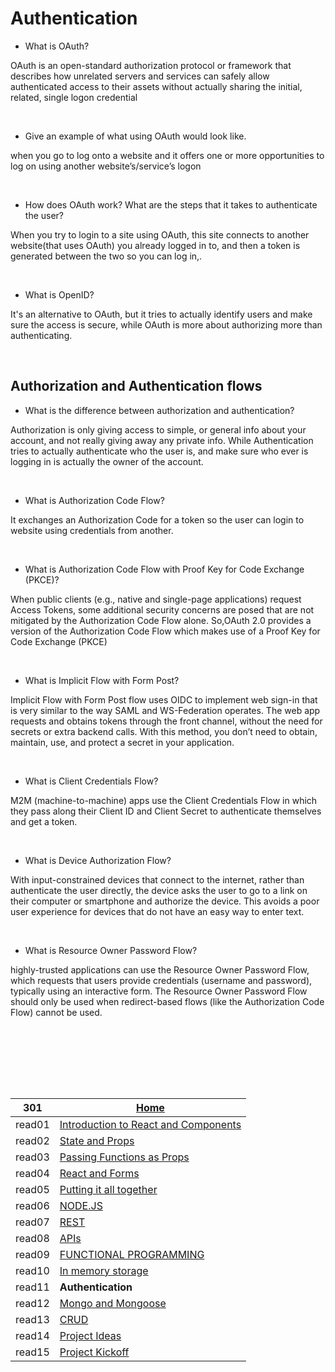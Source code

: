 # Authentication



* What is OAuth?

OAuth is an open-standard authorization protocol or framework that describes how unrelated servers and services can safely allow authenticated access to their assets without actually sharing the initial, related, single logon credential


&nbsp;


* Give an example of what using OAuth would look like.

when you go to log onto a website and it offers one or more opportunities to log on using another website’s/service’s logon

&nbsp;


* How does OAuth work? What are the steps that it takes to authenticate the user?

When you try to login to a site using OAuth, this site connects to another website(that uses OAuth) you already logged in to, and then a token is generated between the two so you can log in,.

&nbsp;


* What is OpenID?

It's an alternative to OAuth, but it tries to actually identify users and make sure the access is secure, while OAuth is more about authorizing more than authenticating.

&nbsp;



## Authorization and Authentication flows

* What is the difference between authorization and authentication?

Authorization is only giving access to simple, or general info about your account, and not really giving away any private info.
While Authentication tries to actually authenticate who the user is, and make sure who ever is logging in is actually the owner of the account.

&nbsp;


* What is Authorization Code Flow?

It exchanges an Authorization Code for a token so the user can login to website using credentials from another.

&nbsp;


* What is Authorization Code Flow with Proof Key for Code Exchange (PKCE)?

When public clients (e.g., native and single-page applications) request Access Tokens, some additional security concerns are posed that are not mitigated by the Authorization Code Flow alone.
So,OAuth 2.0 provides a version of the Authorization Code Flow which makes use of a Proof Key for Code Exchange (PKCE)

&nbsp;


* What is Implicit Flow with Form Post?

Implicit Flow with Form Post flow uses OIDC to implement web sign-in that is very similar to the way SAML and WS-Federation operates. The web app requests and obtains tokens through the front channel, without the need for secrets or extra backend calls. With this method, you don’t need to obtain, maintain, use, and protect a secret in your application.

&nbsp;


* What is Client Credentials Flow?

M2M (machine-to-machine) apps use the Client Credentials Flow in which they pass along their Client ID and Client Secret to authenticate themselves and get a token.

&nbsp;


* What is Device Authorization Flow?

With input-constrained devices that connect to the internet, rather than authenticate the user directly, the device asks the user to go to a link on their computer or smartphone and authorize the device. This avoids a poor user experience for devices that do not have an easy way to enter text.

&nbsp;


* What is Resource Owner Password Flow?

highly-trusted applications can use the Resource Owner Password Flow, which requests that users provide credentials (username and password), typically using an interactive form. The Resource Owner Password Flow should only be used when redirect-based flows (like the Authorization Code Flow) cannot be used.



&nbsp;




<br/><br/> 
<br/><br/> 



|301| [Home](https://suhaib-ersan.github.io/reading-notes/) |
|-|-|
| read01 | [Introduction to React and Components](https://suhaib-ersan.github.io/reading-notes/301/read01) |
| read02 | [State and Props](https://suhaib-ersan.github.io/reading-notes/301/read02) |
| read03 | [Passing Functions as Props](https://suhaib-ersan.github.io/reading-notes/301/read03) |
| read04 | [React and Forms](https://suhaib-ersan.github.io/reading-notes/301/read04) |
| read05 | [Putting it all together](https://suhaib-ersan.github.io/reading-notes/301/read05) |
| read06 | [NODE.JS](https://suhaib-ersan.github.io/reading-notes/301/read06) |
| read07 | [REST](https://suhaib-ersan.github.io/reading-notes/301/read07) |
| read08 | [APIs](https://suhaib-ersan.github.io/reading-notes/301/read08) |
| read09 | [FUNCTIONAL PROGRAMMING](https://suhaib-ersan.github.io/reading-notes/301/read09) |
| read10 | [In memory storage](https://suhaib-ersan.github.io/reading-notes/301/read10) |
| read11 | **Authentication** |
| read12 | [Mongo and Mongoose](https://suhaib-ersan.github.io/reading-notes/301/read12) |
| read13 | [CRUD](https://suhaib-ersan.github.io/reading-notes/301/read13) |
| read14 | [Project Ideas](https://suhaib-ersan.github.io/reading-notes/301/read14) |
| read15 | [Project Kickoff](https://suhaib-ersan.github.io/reading-notes/301/read15) |